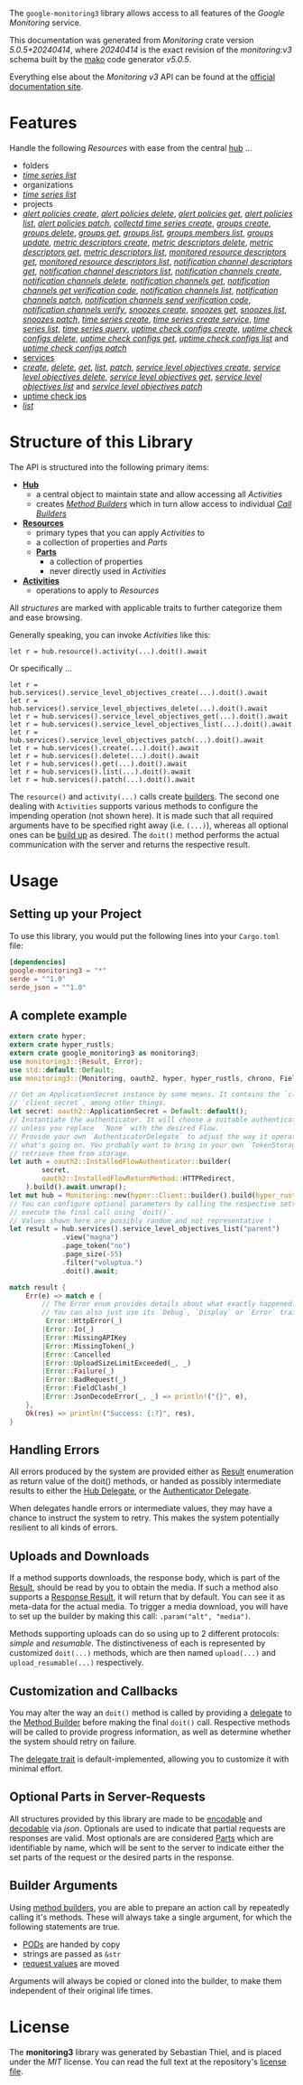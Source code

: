 <!---
DO NOT EDIT !
This file was generated automatically from 'src/generator/templates/api/README.md.mako'
DO NOT EDIT !
-->
The `google-monitoring3` library allows access to all features of the *Google Monitoring* service.

This documentation was generated from *Monitoring* crate version *5.0.5+20240414*, where *20240414* is the exact revision of the *monitoring:v3* schema built by the [mako](http://www.makotemplates.org/) code generator *v5.0.5*.

Everything else about the *Monitoring* *v3* API can be found at the
[official documentation site](https://cloud.google.com/monitoring/api/).
# Features

Handle the following *Resources* with ease from the central [hub](https://docs.rs/google-monitoring3/5.0.5+20240414/google_monitoring3/Monitoring) ... 

* folders
 * [*time series list*](https://docs.rs/google-monitoring3/5.0.5+20240414/google_monitoring3/api::FolderTimeSeryListCall)
* organizations
 * [*time series list*](https://docs.rs/google-monitoring3/5.0.5+20240414/google_monitoring3/api::OrganizationTimeSeryListCall)
* projects
 * [*alert policies create*](https://docs.rs/google-monitoring3/5.0.5+20240414/google_monitoring3/api::ProjectAlertPolicyCreateCall), [*alert policies delete*](https://docs.rs/google-monitoring3/5.0.5+20240414/google_monitoring3/api::ProjectAlertPolicyDeleteCall), [*alert policies get*](https://docs.rs/google-monitoring3/5.0.5+20240414/google_monitoring3/api::ProjectAlertPolicyGetCall), [*alert policies list*](https://docs.rs/google-monitoring3/5.0.5+20240414/google_monitoring3/api::ProjectAlertPolicyListCall), [*alert policies patch*](https://docs.rs/google-monitoring3/5.0.5+20240414/google_monitoring3/api::ProjectAlertPolicyPatchCall), [*collectd time series create*](https://docs.rs/google-monitoring3/5.0.5+20240414/google_monitoring3/api::ProjectCollectdTimeSeryCreateCall), [*groups create*](https://docs.rs/google-monitoring3/5.0.5+20240414/google_monitoring3/api::ProjectGroupCreateCall), [*groups delete*](https://docs.rs/google-monitoring3/5.0.5+20240414/google_monitoring3/api::ProjectGroupDeleteCall), [*groups get*](https://docs.rs/google-monitoring3/5.0.5+20240414/google_monitoring3/api::ProjectGroupGetCall), [*groups list*](https://docs.rs/google-monitoring3/5.0.5+20240414/google_monitoring3/api::ProjectGroupListCall), [*groups members list*](https://docs.rs/google-monitoring3/5.0.5+20240414/google_monitoring3/api::ProjectGroupMemberListCall), [*groups update*](https://docs.rs/google-monitoring3/5.0.5+20240414/google_monitoring3/api::ProjectGroupUpdateCall), [*metric descriptors create*](https://docs.rs/google-monitoring3/5.0.5+20240414/google_monitoring3/api::ProjectMetricDescriptorCreateCall), [*metric descriptors delete*](https://docs.rs/google-monitoring3/5.0.5+20240414/google_monitoring3/api::ProjectMetricDescriptorDeleteCall), [*metric descriptors get*](https://docs.rs/google-monitoring3/5.0.5+20240414/google_monitoring3/api::ProjectMetricDescriptorGetCall), [*metric descriptors list*](https://docs.rs/google-monitoring3/5.0.5+20240414/google_monitoring3/api::ProjectMetricDescriptorListCall), [*monitored resource descriptors get*](https://docs.rs/google-monitoring3/5.0.5+20240414/google_monitoring3/api::ProjectMonitoredResourceDescriptorGetCall), [*monitored resource descriptors list*](https://docs.rs/google-monitoring3/5.0.5+20240414/google_monitoring3/api::ProjectMonitoredResourceDescriptorListCall), [*notification channel descriptors get*](https://docs.rs/google-monitoring3/5.0.5+20240414/google_monitoring3/api::ProjectNotificationChannelDescriptorGetCall), [*notification channel descriptors list*](https://docs.rs/google-monitoring3/5.0.5+20240414/google_monitoring3/api::ProjectNotificationChannelDescriptorListCall), [*notification channels create*](https://docs.rs/google-monitoring3/5.0.5+20240414/google_monitoring3/api::ProjectNotificationChannelCreateCall), [*notification channels delete*](https://docs.rs/google-monitoring3/5.0.5+20240414/google_monitoring3/api::ProjectNotificationChannelDeleteCall), [*notification channels get*](https://docs.rs/google-monitoring3/5.0.5+20240414/google_monitoring3/api::ProjectNotificationChannelGetCall), [*notification channels get verification code*](https://docs.rs/google-monitoring3/5.0.5+20240414/google_monitoring3/api::ProjectNotificationChannelGetVerificationCodeCall), [*notification channels list*](https://docs.rs/google-monitoring3/5.0.5+20240414/google_monitoring3/api::ProjectNotificationChannelListCall), [*notification channels patch*](https://docs.rs/google-monitoring3/5.0.5+20240414/google_monitoring3/api::ProjectNotificationChannelPatchCall), [*notification channels send verification code*](https://docs.rs/google-monitoring3/5.0.5+20240414/google_monitoring3/api::ProjectNotificationChannelSendVerificationCodeCall), [*notification channels verify*](https://docs.rs/google-monitoring3/5.0.5+20240414/google_monitoring3/api::ProjectNotificationChannelVerifyCall), [*snoozes create*](https://docs.rs/google-monitoring3/5.0.5+20240414/google_monitoring3/api::ProjectSnoozeCreateCall), [*snoozes get*](https://docs.rs/google-monitoring3/5.0.5+20240414/google_monitoring3/api::ProjectSnoozeGetCall), [*snoozes list*](https://docs.rs/google-monitoring3/5.0.5+20240414/google_monitoring3/api::ProjectSnoozeListCall), [*snoozes patch*](https://docs.rs/google-monitoring3/5.0.5+20240414/google_monitoring3/api::ProjectSnoozePatchCall), [*time series create*](https://docs.rs/google-monitoring3/5.0.5+20240414/google_monitoring3/api::ProjectTimeSeryCreateCall), [*time series create service*](https://docs.rs/google-monitoring3/5.0.5+20240414/google_monitoring3/api::ProjectTimeSeryCreateServiceCall), [*time series list*](https://docs.rs/google-monitoring3/5.0.5+20240414/google_monitoring3/api::ProjectTimeSeryListCall), [*time series query*](https://docs.rs/google-monitoring3/5.0.5+20240414/google_monitoring3/api::ProjectTimeSeryQueryCall), [*uptime check configs create*](https://docs.rs/google-monitoring3/5.0.5+20240414/google_monitoring3/api::ProjectUptimeCheckConfigCreateCall), [*uptime check configs delete*](https://docs.rs/google-monitoring3/5.0.5+20240414/google_monitoring3/api::ProjectUptimeCheckConfigDeleteCall), [*uptime check configs get*](https://docs.rs/google-monitoring3/5.0.5+20240414/google_monitoring3/api::ProjectUptimeCheckConfigGetCall), [*uptime check configs list*](https://docs.rs/google-monitoring3/5.0.5+20240414/google_monitoring3/api::ProjectUptimeCheckConfigListCall) and [*uptime check configs patch*](https://docs.rs/google-monitoring3/5.0.5+20240414/google_monitoring3/api::ProjectUptimeCheckConfigPatchCall)
* [services](https://docs.rs/google-monitoring3/5.0.5+20240414/google_monitoring3/api::Service)
 * [*create*](https://docs.rs/google-monitoring3/5.0.5+20240414/google_monitoring3/api::ServiceCreateCall), [*delete*](https://docs.rs/google-monitoring3/5.0.5+20240414/google_monitoring3/api::ServiceDeleteCall), [*get*](https://docs.rs/google-monitoring3/5.0.5+20240414/google_monitoring3/api::ServiceGetCall), [*list*](https://docs.rs/google-monitoring3/5.0.5+20240414/google_monitoring3/api::ServiceListCall), [*patch*](https://docs.rs/google-monitoring3/5.0.5+20240414/google_monitoring3/api::ServicePatchCall), [*service level objectives create*](https://docs.rs/google-monitoring3/5.0.5+20240414/google_monitoring3/api::ServiceServiceLevelObjectiveCreateCall), [*service level objectives delete*](https://docs.rs/google-monitoring3/5.0.5+20240414/google_monitoring3/api::ServiceServiceLevelObjectiveDeleteCall), [*service level objectives get*](https://docs.rs/google-monitoring3/5.0.5+20240414/google_monitoring3/api::ServiceServiceLevelObjectiveGetCall), [*service level objectives list*](https://docs.rs/google-monitoring3/5.0.5+20240414/google_monitoring3/api::ServiceServiceLevelObjectiveListCall) and [*service level objectives patch*](https://docs.rs/google-monitoring3/5.0.5+20240414/google_monitoring3/api::ServiceServiceLevelObjectivePatchCall)
* [uptime check ips](https://docs.rs/google-monitoring3/5.0.5+20240414/google_monitoring3/api::UptimeCheckIp)
 * [*list*](https://docs.rs/google-monitoring3/5.0.5+20240414/google_monitoring3/api::UptimeCheckIpListCall)




# Structure of this Library

The API is structured into the following primary items:

* **[Hub](https://docs.rs/google-monitoring3/5.0.5+20240414/google_monitoring3/Monitoring)**
    * a central object to maintain state and allow accessing all *Activities*
    * creates [*Method Builders*](https://docs.rs/google-monitoring3/5.0.5+20240414/google_monitoring3/client::MethodsBuilder) which in turn
      allow access to individual [*Call Builders*](https://docs.rs/google-monitoring3/5.0.5+20240414/google_monitoring3/client::CallBuilder)
* **[Resources](https://docs.rs/google-monitoring3/5.0.5+20240414/google_monitoring3/client::Resource)**
    * primary types that you can apply *Activities* to
    * a collection of properties and *Parts*
    * **[Parts](https://docs.rs/google-monitoring3/5.0.5+20240414/google_monitoring3/client::Part)**
        * a collection of properties
        * never directly used in *Activities*
* **[Activities](https://docs.rs/google-monitoring3/5.0.5+20240414/google_monitoring3/client::CallBuilder)**
    * operations to apply to *Resources*

All *structures* are marked with applicable traits to further categorize them and ease browsing.

Generally speaking, you can invoke *Activities* like this:

```Rust,ignore
let r = hub.resource().activity(...).doit().await
```

Or specifically ...

```ignore
let r = hub.services().service_level_objectives_create(...).doit().await
let r = hub.services().service_level_objectives_delete(...).doit().await
let r = hub.services().service_level_objectives_get(...).doit().await
let r = hub.services().service_level_objectives_list(...).doit().await
let r = hub.services().service_level_objectives_patch(...).doit().await
let r = hub.services().create(...).doit().await
let r = hub.services().delete(...).doit().await
let r = hub.services().get(...).doit().await
let r = hub.services().list(...).doit().await
let r = hub.services().patch(...).doit().await
```

The `resource()` and `activity(...)` calls create [builders][builder-pattern]. The second one dealing with `Activities` 
supports various methods to configure the impending operation (not shown here). It is made such that all required arguments have to be 
specified right away (i.e. `(...)`), whereas all optional ones can be [build up][builder-pattern] as desired.
The `doit()` method performs the actual communication with the server and returns the respective result.

# Usage

## Setting up your Project

To use this library, you would put the following lines into your `Cargo.toml` file:

```toml
[dependencies]
google-monitoring3 = "*"
serde = "^1.0"
serde_json = "^1.0"
```

## A complete example

```Rust
extern crate hyper;
extern crate hyper_rustls;
extern crate google_monitoring3 as monitoring3;
use monitoring3::{Result, Error};
use std::default::Default;
use monitoring3::{Monitoring, oauth2, hyper, hyper_rustls, chrono, FieldMask};

// Get an ApplicationSecret instance by some means. It contains the `client_id` and 
// `client_secret`, among other things.
let secret: oauth2::ApplicationSecret = Default::default();
// Instantiate the authenticator. It will choose a suitable authentication flow for you, 
// unless you replace  `None` with the desired Flow.
// Provide your own `AuthenticatorDelegate` to adjust the way it operates and get feedback about 
// what's going on. You probably want to bring in your own `TokenStorage` to persist tokens and
// retrieve them from storage.
let auth = oauth2::InstalledFlowAuthenticator::builder(
        secret,
        oauth2::InstalledFlowReturnMethod::HTTPRedirect,
    ).build().await.unwrap();
let mut hub = Monitoring::new(hyper::Client::builder().build(hyper_rustls::HttpsConnectorBuilder::new().with_native_roots().unwrap().https_or_http().enable_http1().build()), auth);
// You can configure optional parameters by calling the respective setters at will, and
// execute the final call using `doit()`.
// Values shown here are possibly random and not representative !
let result = hub.services().service_level_objectives_list("parent")
             .view("magna")
             .page_token("no")
             .page_size(-55)
             .filter("voluptua.")
             .doit().await;

match result {
    Err(e) => match e {
        // The Error enum provides details about what exactly happened.
        // You can also just use its `Debug`, `Display` or `Error` traits
         Error::HttpError(_)
        |Error::Io(_)
        |Error::MissingAPIKey
        |Error::MissingToken(_)
        |Error::Cancelled
        |Error::UploadSizeLimitExceeded(_, _)
        |Error::Failure(_)
        |Error::BadRequest(_)
        |Error::FieldClash(_)
        |Error::JsonDecodeError(_, _) => println!("{}", e),
    },
    Ok(res) => println!("Success: {:?}", res),
}

```
## Handling Errors

All errors produced by the system are provided either as [Result](https://docs.rs/google-monitoring3/5.0.5+20240414/google_monitoring3/client::Result) enumeration as return value of
the doit() methods, or handed as possibly intermediate results to either the 
[Hub Delegate](https://docs.rs/google-monitoring3/5.0.5+20240414/google_monitoring3/client::Delegate), or the [Authenticator Delegate](https://docs.rs/yup-oauth2/*/yup_oauth2/trait.AuthenticatorDelegate.html).

When delegates handle errors or intermediate values, they may have a chance to instruct the system to retry. This 
makes the system potentially resilient to all kinds of errors.

## Uploads and Downloads
If a method supports downloads, the response body, which is part of the [Result](https://docs.rs/google-monitoring3/5.0.5+20240414/google_monitoring3/client::Result), should be
read by you to obtain the media.
If such a method also supports a [Response Result](https://docs.rs/google-monitoring3/5.0.5+20240414/google_monitoring3/client::ResponseResult), it will return that by default.
You can see it as meta-data for the actual media. To trigger a media download, you will have to set up the builder by making
this call: `.param("alt", "media")`.

Methods supporting uploads can do so using up to 2 different protocols: 
*simple* and *resumable*. The distinctiveness of each is represented by customized 
`doit(...)` methods, which are then named `upload(...)` and `upload_resumable(...)` respectively.

## Customization and Callbacks

You may alter the way an `doit()` method is called by providing a [delegate](https://docs.rs/google-monitoring3/5.0.5+20240414/google_monitoring3/client::Delegate) to the 
[Method Builder](https://docs.rs/google-monitoring3/5.0.5+20240414/google_monitoring3/client::CallBuilder) before making the final `doit()` call. 
Respective methods will be called to provide progress information, as well as determine whether the system should 
retry on failure.

The [delegate trait](https://docs.rs/google-monitoring3/5.0.5+20240414/google_monitoring3/client::Delegate) is default-implemented, allowing you to customize it with minimal effort.

## Optional Parts in Server-Requests

All structures provided by this library are made to be [encodable](https://docs.rs/google-monitoring3/5.0.5+20240414/google_monitoring3/client::RequestValue) and 
[decodable](https://docs.rs/google-monitoring3/5.0.5+20240414/google_monitoring3/client::ResponseResult) via *json*. Optionals are used to indicate that partial requests are responses 
are valid.
Most optionals are are considered [Parts](https://docs.rs/google-monitoring3/5.0.5+20240414/google_monitoring3/client::Part) which are identifiable by name, which will be sent to 
the server to indicate either the set parts of the request or the desired parts in the response.

## Builder Arguments

Using [method builders](https://docs.rs/google-monitoring3/5.0.5+20240414/google_monitoring3/client::CallBuilder), you are able to prepare an action call by repeatedly calling it's methods.
These will always take a single argument, for which the following statements are true.

* [PODs][wiki-pod] are handed by copy
* strings are passed as `&str`
* [request values](https://docs.rs/google-monitoring3/5.0.5+20240414/google_monitoring3/client::RequestValue) are moved

Arguments will always be copied or cloned into the builder, to make them independent of their original life times.

[wiki-pod]: http://en.wikipedia.org/wiki/Plain_old_data_structure
[builder-pattern]: http://en.wikipedia.org/wiki/Builder_pattern
[google-go-api]: https://github.com/google/google-api-go-client

# License
The **monitoring3** library was generated by Sebastian Thiel, and is placed 
under the *MIT* license.
You can read the full text at the repository's [license file][repo-license].

[repo-license]: https://github.com/Byron/google-apis-rsblob/main/LICENSE.md

